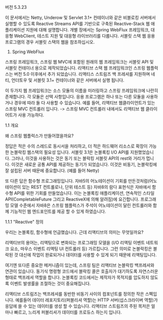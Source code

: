 버전 5.3.23

이 문서에서는 Netty, Underow 및 Servlet 3.1+ 컨테이너와 같은 비블로킹 서버에서 실행할 수 있도록 Reactive Streams API를 기반으로 구축된 Reactive-Stack 웹 애플리케이션 지원에 대해 설명합니다. 개별 장에서는 Spring WebFlux 프레임워크, 대응형 WebClient, 테스트 지원 및 대응형 라이브러리를 다룹니다. 서블릿 스택 웹 응용 프로그램의 경우 서블릿 스택의 웹을 참조하십시오.

1. Spring WebFlux

스프링 프레임워크, 스프링 웹 MVC에 포함된 원래의 웹 프레임워크는 서블릿 API 및 서블릿 컨테이너 용으로 제작되었습니다. 리액티브 스택 웹 프레임워크인 스프링 웹플럭스는 버전 5.0 이후에서 추가 되었습니다. 리액티스 스트림즈 백 프레셔를 지원하며 네티, 언더토우 및 서블릿 3.1+ 컨테이너와 같은 서버에서 실행 됩니다.

이 두가지 웹 프레임워크는 소스 모듈의 이름을 미러링하고 스프링 프레임워크에 나란히 존재합니다. 각 모듈은 선택 사항입니다. 응용 프로그램은 하나 또는 다른 모듈을 사용하거나 경우에 따라 둘 다 사용할 수 있습니다. 예를 들어, 리액티브 웹클라이언트가 있는 스프링 MVC 컨트롤러 입니다.
-> 스프링 MVC 컨트롤러 내에서도 리액티브 웹 클라이어트가 사용 가능하다.

1.1 개요

왜 스프링 웹플럭스가 만들어졌을까요?

정답은 적은 수의 스레드로 동시서을 처리하고, 더 적은 하드웨어 리소스로 확장이 가능한 논블락킹 웹스택의 필요성 입니다. 서블릿 3.1은 논블록킹 I/O API를 지원했었습니다. 그러나, 이것을 사용하는 것은 동기 또는 블락킹 서블릿 API의 rest와 거리가 멉니다. 이것은 새로운 공통 API를 제공하는 동기가 되었습니다. 이것은 비동기, 논블락킹에 잘 설립된 서버 때문에 중요합니다. (예를 들어 Netty)

또 다른 답은 함수형 프로그래밍입니다. 자바5의 어노테이션이 기회를 만든것처럼(어노테이션이 있는 REST 컨트롤로나, 단위 테스트 등) 자바8의 람다 표현식은 자바에서 함수형 API를 위한 기회를 만들었습니다. 이는 논블록킹 애플리케이션, 연속적인 스타일 API(CompletableFuture 그리고 ReactiveX에 의해 알려짐)에 요긴합니다. 프로그래밍 모델 수준에서 자바8은 스프링 웹플럭스가 주석이 어노테이션이 달린 컨트롤러와 함께 기능적인 웹 엔드포인트를 제공 할 수 있게 하였습니다.

1.1.1 "Reactive" 정의

우리는 논블록킹, 함수형에 언급했습니다. 근데 리액티브의 의미는 무엇일까요?

리액티브의 용어는, 리액팅으로 변화되는 프로그래밍 모델을 (I/O 리액팅 이벤트 네트워크 요소, 마우스 이벤트 리액팅 UI 컨트롤러 등) 가르킵니다. 그런 의미로 논블락킹은 블락된 것 대신에 작업이 완료되거나 데이터를 사용할 수 있게 되기 때문에 리액팅입니다.

여기엔 또다른 중요한 메커니즘이 있는데, 스프링 팀은 리액티브 논블락킹 백프레셔와 연관이 있습니다. 동기식 명령형 코드에서 블락킹 콜은 호출자가 대기하도록 자연스러운 형태로 백프레셔 역할을 합니다. 논블록킹 코드에서는 제작자가 목적지를 압도하지 않도록 이벤트 발생률을 조절하는 것이 중요해집니다.

리액티브 스트림즈는 백프레셔를 동반한 비동기 사이의 컴포넌트를 정의한 작은 스펙입니다. 예를들어 데이터 레포지토리(퍼블리셔 역할)는 HTTP 서버(섭스크라이버 역할)가 응답에 쓸 수 있는 데이터를 생성 할 수 있습니다. 리액티브 스트림즈의 주된 목저은 얼마나 빠르고, 느리게 퍼블리셔가 데이터를 프로듀스 하는지 입니다. 